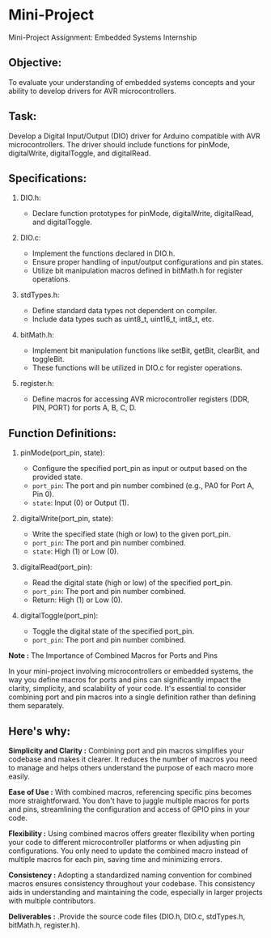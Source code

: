 # Mini-Project
Mini-Project Assignment: Embedded Systems Internship

## Objective:
To evaluate your understanding of embedded systems concepts and your ability to develop drivers for AVR microcontrollers.

## Task:
Develop a Digital Input/Output (DIO) driver for Arduino compatible with AVR microcontrollers. The driver should include functions for pinMode, digitalWrite, digitalToggle, and digitalRead.

## Specifications:

1. DIO.h:
   - Declare function prototypes for pinMode, digitalWrite, digitalRead, and digitalToggle.

2. DIO.c:
   - Implement the functions declared in DIO.h.
   - Ensure proper handling of input/output configurations and pin states.
   - Utilize bit manipulation macros defined in bitMath.h for register operations.

3. stdTypes.h:
   - Define standard data types not dependent on compiler.
   - Include data types such as uint8_t, uint16_t, int8_t, etc.

4. bitMath.h:
   - Implement bit manipulation functions like setBit, getBit, clearBit, and toggleBit.
   - These functions will be utilized in DIO.c for register operations.

5. register.h:
   - Define macros for accessing AVR microcontroller registers (DDR, PIN, PORT) for ports A, B, C, D.

## Function Definitions:

1. pinMode(port_pin, state):
   - Configure the specified port_pin as input or output based on the provided state.
   - `port_pin`: The port and pin number combined (e.g., PA0 for Port A, Pin 0).
   - `state`: Input (0) or Output (1).

2. digitalWrite(port_pin, state):
   - Write the specified state (high or low) to the given port_pin.
   - `port_pin`: The port and pin number combined.
   - `state`: High (1) or Low (0).

3. digitalRead(port_pin):
   - Read the digital state (high or low) of the specified port_pin.
   - `port_pin`: The port and pin number combined.
   - Return: High (1) or Low (0).

4. digitalToggle(port_pin):
   - Toggle the digital state of the specified port_pin.
   - `port_pin`: The port and pin number combined.

**Note :** The Importance of Combined Macros for Ports and Pins

In your mini-project involving microcontrollers or embedded systems, the way you define macros for ports and pins can significantly impact the clarity, simplicity, and scalability of your code. It's essential to consider combining port and pin macros into a single definition rather than defining them separately. 

## Here's why:

**Simplicity and Clarity :** Combining port and pin macros simplifies your codebase and makes it clearer. It reduces the number of macros you need to manage and helps others understand the purpose of each macro more easily.

**Ease of Use :** With combined macros, referencing specific pins becomes more straightforward. You don't have to juggle multiple macros for ports and pins, streamlining the configuration and access of GPIO pins in your code.

**Flexibility :** Using combined macros offers greater flexibility when porting your code to different microcontroller platforms or when adjusting pin configurations. You only need to update the combined macro instead of multiple macros for each pin, saving time and minimizing errors.

**Consistency :** Adopting a standardized naming convention for combined macros ensures consistency throughout your codebase. This consistency aids in understanding and maintaining the code, especially in larger projects with multiple contributors.

**Deliverables :** .Provide the source code files (DIO.h, DIO.c, stdTypes.h, bitMath.h, register.h).